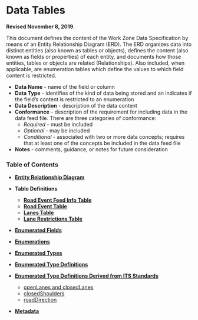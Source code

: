 # **Data Tables**
**Revised November 8, 2019**.

This document defines the content of the Work Zone Data Specification by means of an Entity Relationship Diagram (ERD). The ERD organizes data into distinct entities (also known as tables or objects), defines the content (also known as fields or properties) of each entity, and documents how those entities, tables or objects are related (Relationships).  Also included, when applicable, are enumeration tables which define the values to which field content is restricted.
- **Data Name** - name of the field or column 
- **Data Type** - identifies of the kind of data being stored and an indicates if the field’s content is restricted to an enumeration
- **Data Description** - description of the data content
- **Conformance** - description of the requirement for including data in the data feed file. There are three categories of conformance:
    - *Required* - must be included
    - *Optional* - may be included
    - *Conditional* - associated with two or more data concepts; requires that at least one of the concepts be included in the data feed file
- **Notes** - comments, guidance, or notes for future consideration

### Table of Contents
- [**Entity Relationship Diagram**](/data-tables/road_event_erd.png)
- **Table Definitions**
    - [**Road Event Feed Info Table**](/data-tables/Road_Event_Feed_Info_Table.md)
    - [**Road Event Table**](/data-tables/road_event_table.md)
    - [**Lanes Table**](/data-tables/lanes_table.md)
    - [**Lane Restrictions Table**](/data-tables/lane_restrictions.md)
- [**Enumerated Fields**]()
- [**Enumerations**]()

- [**Enumerated Types**](https://github.com/usdot-jpo-ode/jpo-wzdx/blob/master/data-tables/enumerated-types.md) 
- [**Enumerated Type Definitions**](https://github.com/usdot-jpo-ode/jpo-wzdx/blob/master/data-tables/enumerated-type-definitions.md) 
- [**Enumerated Type Definitions Derived from ITS Standards**](https://github.com/usdot-jpo-ode/jpo-wzdx/blob/master/data-tables/enumerated-value-definitions-derived-from-its-standards.md)
    - [openLanes and closedLanes](https://github.com/usdot-jpo-ode/jpo-wzdx/blob/master/data-tables/enumerated-value-definitions-derived-from-its-standards.md#openlanes-and-closedlanes)
    - [closedShoulders](https://github.com/usdot-jpo-ode/jpo-wzdx/blob/master/data-tables/enumerated-value-definitions-derived-from-its-standards.md#closedshoulders)
    - [roadDirection](https://github.com/usdot-jpo-ode/jpo-wzdx/blob/master/data-tables/enumerated-value-definitions-derived-from-its-standards.md#roaddirection)
- [**Metadata**](https://github.com/usdot-jpo-ode/jpo-wzdx/blob/master/data-tables/metadata.md) 

